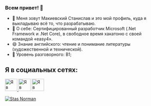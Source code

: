 ### Всем привет! 👋

- 🔭 Меня зовут Макиевский Станислав и это мой профиль, куда я выкладываю всё то, что разрабатываю. 
- 🌱 О себе: Сертифицированный разработчик Microsoft (.Net Framework и .Net Core), в свободное время хакатоню с своей командой «easy4». 
- 😄 Знание английского: чтение и понимание литературы (художественной и технической). 
- 💬 Уровень разговорного: B1;

<h2 style="width:100%; backgroundColor: #000;">Я в социальных сетях:</h2>
<a href='https://vk.com/dantejke' target='_blank'> <img alt="Я в ВКонтакте" src="https://upload.wikimedia.org/wikipedia/commons/thumb/2/21/VK.com-logo.svg/1024px-VK.com-logo.svg.png"  width="40" height="40"> </a>
<a href='https://www.instagram.com/stas_norman/' target='_blank'> <img alt="Я в Instagram" src="https://upload.wikimedia.org/wikipedia/commons/thumb/a/a5/Instagram_icon.png/2048px-Instagram_icon.png" width="40" height="40"></a>
<a target="_blank" href="https://www.youtube.com/channel/UCvclan-pHgz5LZ1ky_f1z1g?sub_confirmation=1"><img alt="Я в YouTube" src="https://upload.wikimedia.org/wikipedia/commons/thumb/e/e1/Logo_of_YouTube_%282015-2017%29.svg/1280px-Logo_of_YouTube_%282015-2017%29.svg.png" height="40" width="auto"></a><br/>

[![Stas Norman](https://img.youtube.com/vi/Wx0mAHcq8bY/0.jpg)](https://www.youtube.com/watch?v=Wx0mAHcq8bY)
